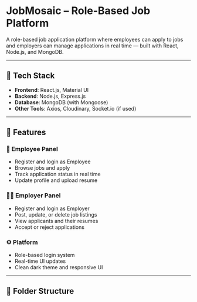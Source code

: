 # JobMosaic – Role-Based Job Platform

A role-based job application platform where employees can apply to jobs and employers can manage applications in real time — built with React, Node.js, and MongoDB.

---

## 🔧 Tech Stack

- **Frontend**: React.js, Material UI
- **Backend**: Node.js, Express.js
- **Database**: MongoDB (with Mongoose)
- **Other Tools**: Axios, Cloudinary, Socket.io (if used)

---

## 🚀 Features

### 👤 Employee Panel
- Register and login as Employee
- Browse jobs and apply
- Track application status in real time
- Update profile and upload resume

### 🧑‍💼 Employer Panel
- Register and login as Employer
- Post, update, or delete job listings
- View applicants and their resumes
- Accept or reject applications

### ⚙️ Platform
- Role-based login system
- Real-time UI updates
- Clean dark theme and responsive UI

---

## 📁 Folder Structure

